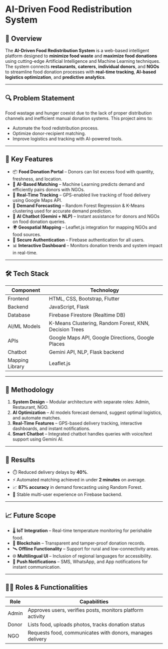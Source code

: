 # AI-Driven Food Redistribution System

## 📌 Overview

The **AI-Driven Food Redistribution System** is a web-based intelligent platform designed to **minimize food waste** and **maximize food donations** using cutting-edge Artificial Intelligence and Machine Learning techniques. The system connects **restaurants**, **caterers**, **individual donors**, and **NGOs** to streamline food donation processes with **real-time tracking**, **AI-based logistics optimization**, and **predictive analytics**.

---

## 🔍 Problem Statement

Food wastage and hunger coexist due to the lack of proper distribution channels and inefficient manual donation systems. This project aims to:

- Automate the food redistribution process.
- Optimize donor-recipient matching.
- Improve logistics and tracking with AI-powered tools.

---

## 🚀 Key Features

- 📦 **Food Donation Portal** – Donors can list excess food with quantity, freshness, and location.
- 🤖 **AI-Based Matching** – Machine Learning predicts demand and efficiently pairs donors with NGOs.
- 📍 **Real-Time Tracking** – GPS-enabled live tracking of food delivery using Google Maps API.
- 🧠 **Demand Forecasting** – Random Forest Regression & K-Means clustering used for accurate demand prediction.
- 💬 **AI Chatbot (Gemini + NLP)** – Instant assistance for donors and NGOs on food donation queries.
- 🌍 **Geospatial Mapping** – Leaflet.js integration for mapping NGOs and food sources.
- 🔐 **Secure Authentication** – Firebase authentication for all users.
- 📊 **Interactive Dashboard** – Monitors donation trends and system impact in real-time.

---

## 🛠️ Tech Stack

| Component               | Technology                           |
|------------------------|--------------------------------------|
| Frontend               | HTML, CSS, Bootstrap, Flutter        |
| Backend                | JavaScript, Flask                    |
| Database               | Firebase Firestore (Realtime DB)     |
| AI/ML Models           | K-Means Clustering, Random Forest, KNN, Decision Trees |
| APIs                   | Google Maps API, Google Directions, Google Places |
| Chatbot                | Gemini API, NLP, Flask backend       |
| Mapping Library        | Leaflet.js                           |

---

## 🧪 Methodology

1. **System Design** – Modular architecture with separate roles: Admin, Restaurant, NGO.
2. **AI Optimization** – AI models forecast demand, suggest optimal logistics, and automate matches.
3. **Real-Time Features** – GPS-based delivery tracking, interactive dashboards, and instant notifications.
4. **Smart Chatbot** – Integrated chatbot handles queries with voice/text support using Gemini AI.

---

## 🔬 Results

- ⏱️ Reduced delivery delays by **40%**.
- ⚡ Automated matching achieved in under **2 minutes** on average.
- 📈 **87% accuracy** in demand forecasting using Random Forest.
- 🔄 Stable multi-user experience on Firebase backend.

---

## 📈 Future Scope

- 🌡️ **IoT Integration** – Real-time temperature monitoring for perishable food.
- 🔗 **Blockchain** – Transparent and tamper-proof donation records.
- 🛰️ **Offline Functionality** – Support for rural and low-connectivity areas.
- 🌐 **Multilingual UI** – Inclusion of regional languages for accessibility.
- 📱 **Push Notifications** – SMS, WhatsApp, and App notifications for instant communication.

---

## 🧑‍💻 Roles & Functionalities

| Role        | Capabilities                                                    |
|-------------|-----------------------------------------------------------------|
| Admin       | Approves users, verifies posts, monitors platform activity      |
| Donor       | Lists food, uploads photos, tracks donation status              |
| NGO         | Requests food, communicates with donors, manages delivery       |
